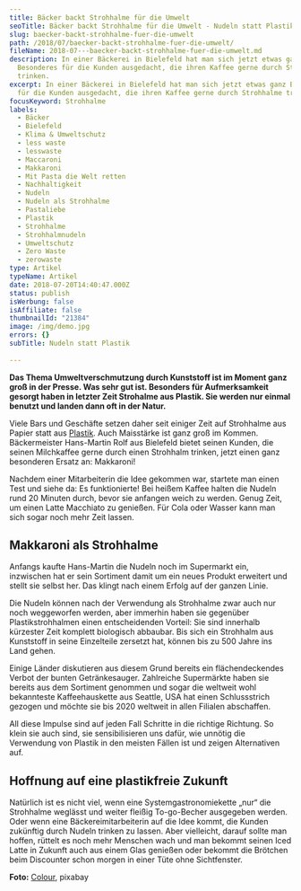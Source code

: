 ```yaml
---
title: Bäcker backt Strohhalme für die Umwelt
seoTitle: Bäcker backt Strohhalme für die Umwelt - Nudeln statt Plastik
slug: baecker-backt-strohhalme-fuer-die-umwelt
path: /2018/07/baecker-backt-strohhalme-fuer-die-umwelt/
fileName: 2018-07---baecker-backt-strohhalme-fuer-die-umwelt.md
description: In einer Bäckerei in Bielefeld hat man sich jetzt etwas ganz
  Besonderes für die Kunden ausgedacht, die ihren Kaffee gerne durch Strohhalme
  trinken.
excerpt: In einer Bäckerei in Bielefeld hat man sich jetzt etwas ganz Besonderes
  für die Kunden ausgedacht, die ihren Kaffee gerne durch Strohhalme trinken.
focusKeyword: Strohhalme
labels:
  - Bäcker
  - Bielefeld
  - Klima & Umweltschutz
  - less waste
  - lesswaste
  - Maccaroni
  - Makkaroni
  - Mit Pasta die Welt retten
  - Nachhaltigkeit
  - Nudeln
  - Nudeln als Strohhalme
  - Pastaliebe
  - Plastik
  - Strohhalme
  - Strohhalmnudeln
  - Umweltschutz
  - Zero Waste
  - zerowaste
type: Artikel
typeName: Artikel
date: 2018-07-20T14:40:47.000Z
status: publish
isWerbung: false
isAffiliate: false
thumbnailId: "21384"
image: /img/demo.jpg
errors: {}
subTitle: Nudeln statt Plastik
  
---
```


**Das Thema Umweltverschmutzung durch Kunststoff ist im Moment ganz groß in der
Presse. Was sehr gut ist. Besonders für Aufmerksamkeit gesorgt haben in letzter
Zeit Strohalme aus Plastik. Sie werden nur einmal benutzt und landen dann oft in
der Natur.**

Viele Bars und Geschäfte setzen daher seit einiger Zeit auf Strohhalme aus
Papier statt aus [Plastik](/?s=Plastik). Auch Maisstärke ist ganz groß im
Kommen. Bäckermeister Hans-Martin Rolf aus Bielefeld bietet seinen Kunden, die
seinen Milchkaffee gerne durch einen Strohhalm trinken, jetzt einen ganz
besonderen Ersatz an: Makkaroni!

Nachdem einer Mitarbeiterin die Idee gekommen war, startete man einen Test und
siehe da: Es funktionierte! Bei heißem Kaffee halten die Nudeln rund 20 Minuten
durch, bevor sie anfangen weich zu werden. Genug Zeit, um einen Latte Macchiato
zu genießen. Für Cola oder Wasser kann man sich sogar noch mehr Zeit lassen.

## Makkaroni als Strohhalme

Anfangs kaufte Hans-Martin die Nudeln noch im Supermarkt ein, inzwischen hat er
sein Sortiment damit um ein neues Produkt erweitert und stellt sie selbst her.
Das klingt nach einem Erfolg auf der ganzen Linie.

Die Nudeln können nach der Verwendung als Strohhalme zwar auch nur noch
weggeworfen werden, aber immerhin haben sie gegenüber Plastikstrohhalmen einen
entscheidenden Vorteil: Sie sind innerhalb kürzester Zeit komplett biologisch
abbaubar. Bis sich ein Strohhalm aus Kunststoff in seine Einzelteile zersetzt
hat, können bis zu 500 Jahre ins Land gehen.

Einige Länder diskutieren aus diesem Grund bereits ein flächendeckendes Verbot
der bunten Getränkesauger. Zahlreiche Supermärkte haben sie bereits aus dem
Sortiment genommen und sogar die weltweit wohl bekannteste Kaffeehauskette aus
Seattle, USA hat einen Schlussstrich gezogen und möchte sie bis 2020 weltweit in
allen Filialen abschaffen.

All diese Impulse sind auf jeden Fall Schritte in die richtige Richtung. So
klein sie auch sind, sie sensibilisieren uns dafür, wie unnötig die Verwendung
von Plastik in den meisten Fällen ist und zeigen Alternativen auf.

## Hoffnung auf eine plastikfreie Zukunft

Natürlich ist es nicht viel, wenn eine Systemgastronomiekette „nur“ die
Strohhalme weglässt und weiter fleißig To-go-Becher ausgegeben werden. Oder wenn
eine Bäckereimitarbeiterin auf die Idee kommt, die Kunden zukünftig durch Nudeln
trinken zu lassen. Aber vielleicht, darauf sollte man hoffen, rüttelt es noch
mehr Menschen wach und man bekommt seinen Iced Latte in Zukunft auch aus einem
Glas genießen oder bekommt die Brötchen beim Discounter schon morgen in einer
Tüte ohne Sichtfenster.

**Foto:** [Colour](https://pixabay.com/en/users/Couleur-1195798/), pixabay

  